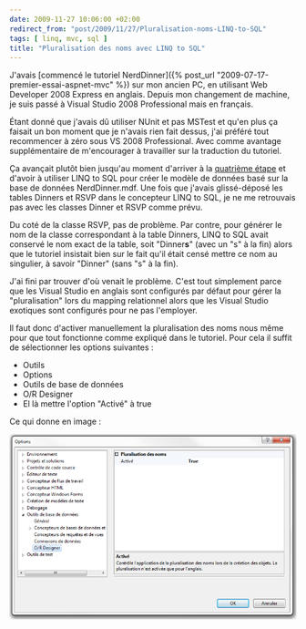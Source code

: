 ```yaml
---
date: 2009-11-27 10:06:00 +02:00
redirect_from: "post/2009/11/27/Pluralisation-noms-LINQ-to-SQL"
tags: [ linq, mvc, sql ]
title: "Pluralisation des noms avec LINQ to SQL"
---
```


J'avais [commencé le tutoriel NerdDinner]({% post_url "2009-07-17-premier-essai-aspnet-mvc" %}) sur mon ancien PC, en utilisant Web
Developer 2008 Express en anglais. Depuis mon changement de machine, je suis
passé à Visual Studio 2008 Professional mais en français.

Étant donné que j'avais dû utiliser NUnit et pas MSTest et qu'en plus ça
faisait un bon moment que je n'avais rien fait dessus, j'ai préféré tout
recommencer à zéro sous VS 2008 Professional. Avec comme avantage
supplémentaire de m'encourager à travailler sur la traduction du tutoriel.

Ça avançait plutôt bien jusqu'au moment d'arriver à la [quatrième étape](/nerddinner/construire-modele/) et d'avoir à utiliser LINQ to SQL pour créer le modèle
de données basé sur la base de données NerdDinner.mdf. Une fois que j'avais
glissé-déposé les tables Dinners et RSVP dans le concepteur LINQ to SQL, je ne
me retrouvais pas avec les classes Dinner et RSVP comme prévu.

Du coté de la classe RSVP, pas de problème. Par contre, pour générer le nom
de la classe correspondant à la table Dinners, LINQ to SQL avait conservé le
nom exact de la table, soit "Dinner**s**" (avec un "s" à la fin)
alors que le tutoriel insistait bien sur le fait qu'il était censé mettre ce
nom au singulier, à savoir "Dinner" (sans "s" à la fin).

J'ai fini par trouver d'où venait le problème. C'est tout simplement parce
que les Visual Studio en anglais sont configurés par défaut pour gérer la
"pluralisation" lors du mapping relationnel alors que les Visual Studio
exotiques sont configurés pour ne pas l'employer.

Il faut donc d'activer manuellement la pluralisation des noms nous même pour
que tout fonctionne comme expliqué dans le tutoriel. Pour cela il suffit de
sélectionner les options suivantes :

* Outils
* Options
* Outils de base de données
* O/R Designer
* El là mettre l'option "Activé" à true

Ce qui donne en image :

[![pluralisation.png](/public/2009/pluralisation.png)](/public/2009/pluralisation.png "pluralisation.png, nov. 2009")
